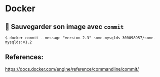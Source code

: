 # Docker

## :pushpin: Sauvegarder son image avec `commit`

```
$ docker commit --message "version 2.3" some-mysqlds 300098957/some-mysqlds:v1.2
```

## References:

https://docs.docker.com/engine/reference/commandline/commit/
